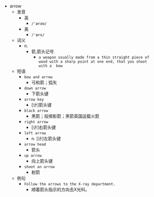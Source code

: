 - arrow
  - 发音
    - 英
      - `/'ærəʊ/`
    - 美
      - `/'æro/`
  - 词义
    - n.
      - 箭,箭头记号
        - `a weapon usually made from a thin straight piece of wood with a sharp point at one end, that you shoot with a  bow `
  - 短语
    - `bow and arrow`
      - 弓和箭；弧矢 
    - `down arrow`
      - 下箭头键 
    - `arrow key`
      - [计]箭头键 
    - `black arrow`
      - 黑箭；投掷影箭；黑箭英国运载火箭 
    - `right arrow`
      - [计]右箭头键 
    - `left arrow`
      - n. [计]左箭头键 
    - `arrow head`
      - 箭头 
    - `up arrow`
      - 向上箭头键 
    - `shoot an arrow`
      - 射箭 
  - 例句
    - `Follow the arrows to the X-ray department.`
      - 顺着箭头指示的方向去X光科。

